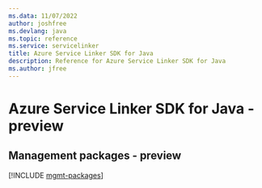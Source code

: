 ```yaml
---
ms.data: 11/07/2022
author: joshfree
ms.devlang: java
ms.topic: reference
ms.service: servicelinker
title: Azure Service Linker SDK for Java
description: Reference for Azure Service Linker SDK for Java
ms.author: jfree
---
```

# Azure Service Linker SDK for Java - preview

## Management packages - preview
[!INCLUDE [mgmt-packages](service-linker-mgmt-index.md)]
